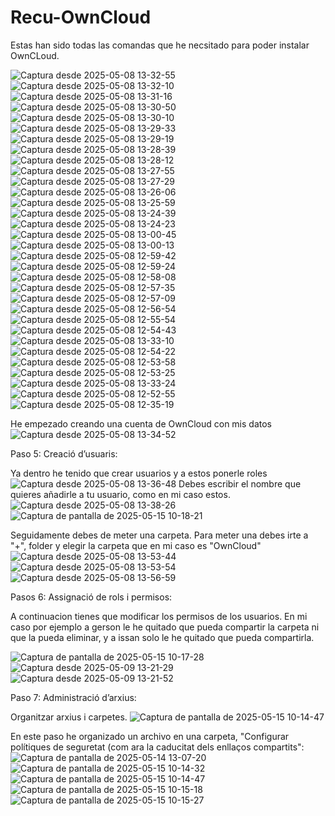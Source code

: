 # Recu-OwnCloud

Estas han sido todas las comandas que he necsitado para poder instalar OwnCLoud.

![Captura desde 2025-05-08 13-32-55](https://github.com/user-attachments/assets/fc699590-0af1-4d22-80ca-aed7ec064848)
![Captura desde 2025-05-08 13-32-10](https://github.com/user-attachments/assets/4075fdd4-5a01-415e-aac1-d7f33ef63f80)
![Captura desde 2025-05-08 13-31-16](https://github.com/user-attachments/assets/dedb1049-fd2f-469c-9b19-0531f7b64211)
![Captura desde 2025-05-08 13-30-50](https://github.com/user-attachments/assets/a2ad6f66-b0de-421c-a229-a40862d11c66)
![Captura desde 2025-05-08 13-30-10](https://github.com/user-attachments/assets/118c0820-3177-464f-83e0-7c344d61b879)
![Captura desde 2025-05-08 13-29-33](https://github.com/user-attachments/assets/792501f7-e428-4807-b643-7673f66e8cd2)
![Captura desde 2025-05-08 13-29-19](https://github.com/user-attachments/assets/ea8f5df5-b017-4e9c-9ed1-3eab3045b239)
![Captura desde 2025-05-08 13-28-39](https://github.com/user-attachments/assets/7b2ab2db-a006-4611-b229-9ad5c5de5af8)
![Captura desde 2025-05-08 13-28-12](https://github.com/user-attachments/assets/ceee130c-17d4-4472-b90a-6daa35949380)
![Captura desde 2025-05-08 13-27-55](https://github.com/user-attachments/assets/9b84fef0-2491-4f65-b065-84a3c0937757)
![Captura desde 2025-05-08 13-27-29](https://github.com/user-attachments/assets/1298a263-4e58-4192-b182-4f89642979ae)
![Captura desde 2025-05-08 13-26-06](https://github.com/user-attachments/assets/e8c05347-5223-4c8e-af50-d9192e847a2e)
![Captura desde 2025-05-08 13-25-59](https://github.com/user-attachments/assets/60eb7998-fc40-4a77-af6a-9290e196745e)
![Captura desde 2025-05-08 13-24-39](https://github.com/user-attachments/assets/910dd45b-0d3f-43bf-84ff-88c505aa34be)
![Captura desde 2025-05-08 13-24-23](https://github.com/user-attachments/assets/a1e2d6ea-9261-4cf6-8afe-c907dde40aa7)
![Captura desde 2025-05-08 13-00-45](https://github.com/user-attachments/assets/afc86a8c-cf99-4e48-a439-61625b3f8ea8)
![Captura desde 2025-05-08 13-00-13](https://github.com/user-attachments/assets/7ecaa288-6ddd-4b4f-92aa-01adab3a05c1)
![Captura desde 2025-05-08 12-59-42](https://github.com/user-attachments/assets/24765db2-776f-4cff-8353-775c1f463551)
![Captura desde 2025-05-08 12-59-24](https://github.com/user-attachments/assets/a8f82515-5c1d-4a9a-9d17-abeda640b593)
![Captura desde 2025-05-08 12-58-08](https://github.com/user-attachments/assets/d171f762-621c-4c0f-869d-bb39969e4818)
![Captura desde 2025-05-08 12-57-35](https://github.com/user-attachments/assets/789a0bf6-5f9e-4a07-8864-41b0604cd832)
![Captura desde 2025-05-08 12-57-09](https://github.com/user-attachments/assets/109269c4-6f7a-4358-a7ea-c2717f598fa1)
![Captura desde 2025-05-08 12-56-54](https://github.com/user-attachments/assets/bc0c4918-408f-4ee4-8580-52ca0b05185c)
![Captura desde 2025-05-08 12-55-54](https://github.com/user-attachments/assets/f59bfc4a-672c-4fca-8606-e5ade37cb45a)
![Captura desde 2025-05-08 12-54-43](https://github.com/user-attachments/assets/57cc8c14-741e-4dbd-818b-0f00cfc3dba6)
![Captura desde 2025-05-08 13-33-10](https://github.com/user-attachments/assets/f044786e-b199-4c4b-a218-a57844bab086)
![Captura desde 2025-05-08 12-54-22](https://github.com/user-attachments/assets/b07b1ab1-d788-47c9-8de2-4c3a3cfd6913)
![Captura desde 2025-05-08 12-53-58](https://github.com/user-attachments/assets/57578bbd-0f96-4565-b06d-bcf8ca44d728)
![Captura desde 2025-05-08 12-53-25](https://github.com/user-attachments/assets/67b78f86-e02e-4ba6-afeb-ea3dbbeb54b0)
![Captura desde 2025-05-08 13-33-24](https://github.com/user-attachments/assets/9280c0f3-6571-4aeb-901b-cc281624ae13)
![Captura desde 2025-05-08 12-52-55](https://github.com/user-attachments/assets/1441c46c-8613-4c15-b365-c863d1987de1)
![Captura desde 2025-05-08 12-35-19](https://github.com/user-attachments/assets/1b56be31-e2a7-4096-a5c5-becdc1a072d2)


He empezado creando una cuenta de OwnCloud con mis datos
![Captura desde 2025-05-08 13-34-52](https://github.com/user-attachments/assets/7c8e79d1-2488-41de-ba07-9bbf911b463c)

Paso 5: Creació d’usuaris:

Ya dentro he tenido que crear usuarios y a estos ponerle roles
![Captura desde 2025-05-08 13-36-48](https://github.com/user-attachments/assets/bef51e10-b2f7-480e-b9f2-30dc3e96ec1c)
Debes escribir el nombre que quieres añadirle a tu usuario, como en mi caso estos.
![Captura desde 2025-05-08 13-38-26](https://github.com/user-attachments/assets/6e7bc6dd-56ab-48bb-9793-c6bd719c260c)
![Captura de pantalla de 2025-05-15 10-18-21](https://github.com/user-attachments/assets/1a50c9aa-9fb7-4343-bc91-7cf3c8c9d9bf)


Seguidamente debes de meter una carpeta.
Para meter una debes irte a "+", folder y elegir la carpeta que en mi caso es "OwnCloud"
![Captura desde 2025-05-08 13-53-44](https://github.com/user-attachments/assets/665c77ce-36ae-4b69-9d39-e5b97dfaa2f4)
![Captura desde 2025-05-08 13-53-54](https://github.com/user-attachments/assets/418ae892-3195-4531-aba2-3fc6c55ec15b)
![Captura desde 2025-05-08 13-56-59](https://github.com/user-attachments/assets/f38ba7d9-3467-466e-b72e-79a6d382ebea)

Pasos 6: Assignació de rols i permisos:

A continuacion tienes que modificar los permisos de los usuarios.
En mi caso por ejemplo a gerson le he quitado que pueda compartir la carpeta ni que la pueda eliminar, y a issan solo le he quitado que pueda compartirla.

![Captura de pantalla de 2025-05-15 10-17-28](https://github.com/user-attachments/assets/6f35a55e-9527-4ee8-afcd-adc2c2fad42d)
![Captura desde 2025-05-09 13-21-29](https://github.com/user-attachments/assets/4792dede-d74e-4c2f-a8ef-e1d5fbbf77a5)
![Captura desde 2025-05-09 13-21-52](https://github.com/user-attachments/assets/be2da7a6-68d2-491c-a7cb-a6394d18b2f4)

Paso 7: Administració d’arxius:

Organitzar arxius i carpetes.
![Captura de pantalla de 2025-05-15 10-14-47](https://github.com/user-attachments/assets/cbee31b2-d45c-46f1-92f5-655eae124873)



En este paso he organizado un archivo en una carpeta, "Configurar polítiques de seguretat (com ara la caducitat dels enllaços compartits":
![Captura de pantalla de 2025-05-14 13-07-20](https://github.com/user-attachments/assets/df3066b5-0ed5-423f-86e0-a572cea0ce6d)
![Captura de pantalla de 2025-05-15 10-14-32](https://github.com/user-attachments/assets/cd4dce30-5bba-4f8e-82ca-00bc1fec195e)
![Captura de pantalla de 2025-05-15 10-14-47](https://github.com/user-attachments/assets/cfdc5e15-07be-405a-b837-45c64185d2a3)
![Captura de pantalla de 2025-05-15 10-15-18](https://github.com/user-attachments/assets/a755ccf0-ff80-4208-996a-3112671ee92a)
![Captura de pantalla de 2025-05-15 10-15-27](https://github.com/user-attachments/assets/2f844739-2050-4588-861f-2af371efdd64)



